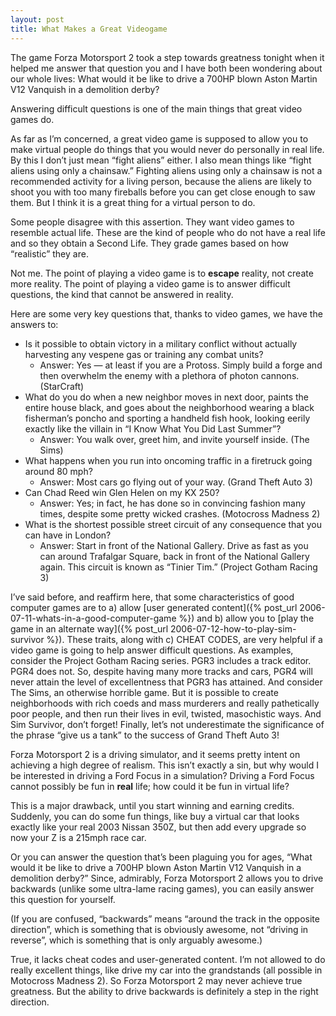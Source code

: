 ```yaml
---
layout: post
title: What Makes a Great Videogame
---
```

The game Forza Motorsport 2 took a step towards greatness tonight when it helped me answer that question you and I have both been wondering about our whole lives:  What would it be like to drive a 700HP blown Aston Martin V12 Vanquish in a demolition derby?

Answering difficult questions is one of the main things that great video games do.

As far as I’m concerned, a great video game is supposed to allow you to make virtual people do things that you would never do personally in real life.  By this I don’t just mean “fight aliens” either.  I also mean things like “fight aliens using only a chainsaw.”  Fighting aliens using only a chainsaw is not a recommended activity for a living person, because the aliens are likely to shoot you with too many fireballs before you can get close enough to saw them.  But I think it is a great thing for a virtual person to do.

Some people disagree with this assertion.  They want video games to resemble actual life.  These are the kind of people who do not have a real life and so they obtain a Second Life.  They grade games based on how “realistic” they are.

Not me.  The point of playing a video game is to **escape** reality, not create more reality.  The point of playing a video game is to answer difficult questions, the kind that cannot be answered in reality.

Here are some very key questions that, thanks to video games, we have the answers to:

* Is it possible to obtain victory in a military conflict without actually harvesting any vespene gas or training any combat units?
  * Answer:  Yes — at least if you are a Protoss.  Simply build a forge and then overwhelm the enemy with a plethora of photon cannons.  (StarCraft)
* What do you do when a new neighbor moves in next door, paints the entire house black, and goes about the neighborhood wearing a black fisherman’s poncho and sporting a handheld fish hook, looking eerily exactly like the villain in “I Know What You Did Last Summer”?
  * Answer:  You walk over, greet him, and invite yourself inside.  (The Sims)
* What happens when you run into oncoming traffic in a firetruck going around 80 mph?
  * Answer:  Most cars go flying out of your way.  (Grand Theft Auto 3)
* Can Chad Reed win Glen Helen on my KX 250?
  * Answer:  Yes; in fact, he has done so in convincing fashion many times, despite some pretty wicked crashes.  (Motocross Madness 2)
* What is the shortest possible street circuit of any consequence that you can have in London?
  * Answer:  Start in front of the National Gallery.  Drive as fast as you can around Trafalgar Square, back in front of the National Gallery again.  This circuit is known as “Tinier Tim.”  (Project Gotham Racing 3)
  
I’ve said before, and reaffirm here, that some characteristics of good computer games are to a) allow [user generated content]({% post_url 2006-07-11-whats-in-a-good-computer-game %}) and b) allow you to [play the game in an alternate way]({% post_url 2006-07-12-how-to-play-sim-survivor %}).  These traits, along with c) CHEAT CODES, are very helpful if a video game is going to help answer difficult questions.  As examples, consider the Project Gotham Racing series.  PGR3 includes a track editor.  PGR4 does not.  So, despite having many more tracks and cars, PGR4 will never attain the level of excellentness that PGR3 has attained.  And consider The Sims, an otherwise horrible game.  But it is possible to create neighborhoods with rich coeds and mass murderers and really pathetically poor people, and then run their lives in evil, twisted, masochistic ways.  And Sim Survivor, don’t forget!  Finally, let’s not underestimate the significance of the phrase “give us a tank” to the success of Grand Theft Auto 3!

Forza Motorsport 2 is a driving simulator, and it seems pretty intent on achieving a high degree of realism.  This isn’t exactly a sin, but why would I be interested in driving a Ford Focus in a simulation?  Driving a Ford Focus cannot possibly be fun in **real** life; how could it be fun in virtual life?

This is a major drawback, until you start winning and earning credits.  Suddenly, you can do some fun things, like buy a virtual car that looks exactly like your real 2003 Nissan 350Z, but then add every upgrade so now your Z is a 215mph race car.

Or you can answer the question that’s been plaguing you for ages, “What would it be like to drive a 700HP blown Aston Martin V12 Vanquish in a demolition derby?”  Since, admirably, Forza Motorsport 2 allows you to drive backwards (unlike some ultra-lame racing games), you can easily answer this question for yourself.

(If you are confused, “backwards” means “around the track in the opposite direction”, which is something that is obviously awesome, not “driving in reverse”, which is something that is only arguably awesome.)

True, it lacks cheat codes and user-generated content.  I’m not allowed to do really excellent things, like drive my car into the grandstands (all possible in Motocross Madness 2).  So Forza Motorsport 2 may never achieve true greatness.  But the ability to drive backwards is definitely a step in the right direction.